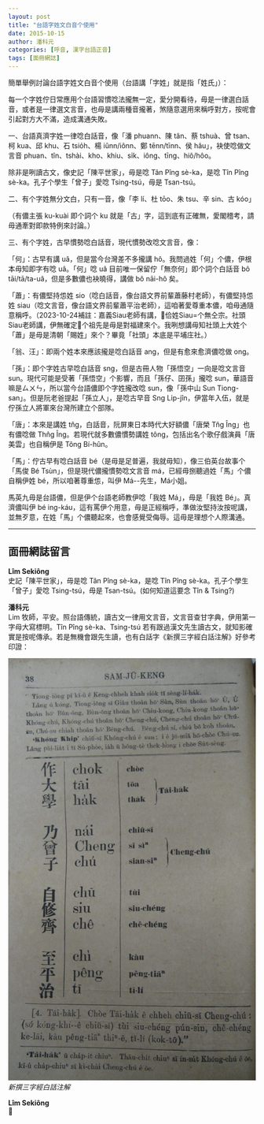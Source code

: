 ```yaml
---
layout: post
title: "台語字姓文白音个使用"
date: 2015-10-15
author: 潘科元
categories: [呼音, 漢字台語正音]
tags: [面冊網誌]
---
```


簡單舉例討論台語字姓文白音个使用（台語講「字姓」就是指「姓氏」）：

每一个字姓佇日常應用个台語習慣唸法攏無一定，愛分開看待，毋是一律選白話音，或者是一律選文言音，也毋是講兩種音攏著，煞隨意選用來稱呼對方，按呢會引起對方大不滿，造成溝通失敗。

一、台語真濟字姓一律唸白話音，像「潘 phuann、陳 tân、蔡 tshuà、曾 tsan、柯 kua、邱 khu、石 tsio̍h、楊 iûnn/iônn、鄭 tēnn/tīnn、侯 hâu」，袂使唸做文言音 phuan、tîn、tshài、kho、khiu、si̍k、iông、tīng、hiô/hôo。

除非是咧讀古文，像史記「陳平世家」，毋是唸 Tân Pîng sè-ka，是唸 Tîn Pîng sè-ka。孔子个學生「曾子」愛唸 Tsing-tsú，毋是 Tsan-tsú。

二、有个字姓無分文白，只有一音，像「李 lí、杜 tōo、朱 tsu、辛 sin、古 kóo」

（有儂主張 ku-kuài 即个詞个 ku 就是「古」字，這到底有正確無，愛閣稽考，請毋通牽對即款特例來討論。）

三、有个字姓，古早慣勢唸白話音，現代慣勢改唸文言音，像：

「何」：古早有講 uâ，但是當今台灣差不多攏講 hô。我問過姓「何」个儂，伊根本毋知即字有唸 uâ。「何」唸 uâ 目前唯一保留佇「無奈何」即个詞个白話音 bô tāi/tā/ta-uâ，但是多數儂也袂曉得，講做 bô nāi-hô 矣。

「蕭」：有儂堅持怹姓 sio（唸白話音，像台語文界前輩蕭藤村老師），有儂堅持怹姓 siau（唸文言音，像台語文界前輩蕭平治老師），這咱著愛尊重本儂，咱毋通隨意稱呼。（2023-10-24補註：嘉義Siau老師有講，𪜶佮姓Siau=个無仝宗。社頭Siau老師講，伊無確定𪜶个祖先是毋是對福建來个。我咧想講毋知社頭上大姓个「蕭」是毋是清朝「賜姓」來个？畢竟「社頭」本底是平埔庄社。）

「翁、汪」：即兩个姓本來應該攏是唸白話音 ang，但是有愈來愈濟儂唸做 ong。

「孫」：即个字姓古早唸白話音 sng，但是古冊人物「孫悟空」一向是唸文言音 sun。現代可能是受著「孫悟空」个影響，而且「孫仔、囝孫」攏唸 sun，華語音嘛是ㄙㄨㄣ，所以當今台語儂即个字姓攏改唸 sun，像「孫中山 Sun Tiong-san」。但是阮老爸提起「孫立人」，是唸古早音 Sng Li̍p-jîn，伊當年入伍，就是佇孫立人將軍來台灣所建立个部隊。

「唐」：本來是講姓 tn̂g，白話音，阮屏東日本時代大好額儂「唐榮 Tn̂g Îng」也有儂唸做 Thn̂g Îng。若現代就多數儂慣勢講姓 tông，包括出名个歌仔戲演員「唐美雲」也自稱伊是 Tông Bí-hûn。

「馬」：佇古早有唸白話音 bé（是毋是足普遍，我就毋知），像三伯英台故事个「馬俊 Bé Tsùn」，但是現代儂攏慣勢唸文言音 má，已經毋捌聽過姓「馬」个儂自稱伊姓 bé，所以咱著尊重怹，叫伊 Má\--先生，Má小姐。

馬英九毋是台語儂，但是伊个台語老師教伊唸「我姓 Má」，毋是「我姓 Bé」。真濟儂叫伊 bé ing-káu，這有罵伊个用意，毋是正經稱呼，準做汝堅持汝按呢講，並無歹意，在姓「馬」个儂聽起來，也會感覺受侮辱。這毋是理想个人際溝通。

---

## 面冊網誌留言

**Lîm Sekiông**  
史記「陳平世家」，毋是唸 Tân Pîng sè-ka，是唸 Tîn Pîng sè-ka。孔子个學生「曾子」愛唸 Tsing-tsú，毋是 Tsan-tsú。(如何知道這要念 Tîn & Tsing?)

**潘科元**  
Lim 牧師，平安。照台語傳統，讀古文一律用文言音，文言音查甘字典，伊用第一字母大寫標明。Tîn Pîng sè-ka、Tsing-tsú 若有跟過漢文先生讀古文，就知影確實是按呢傳承。若是無機會跟先生讀，也有白話字《新撰三字經白話注解》好參考印證：

![三字經白話注解](/assets/too/2015/1015/samjuking.jpg)
_新撰三字經白話注解_

**Lîm Sekiông**  
🙂
